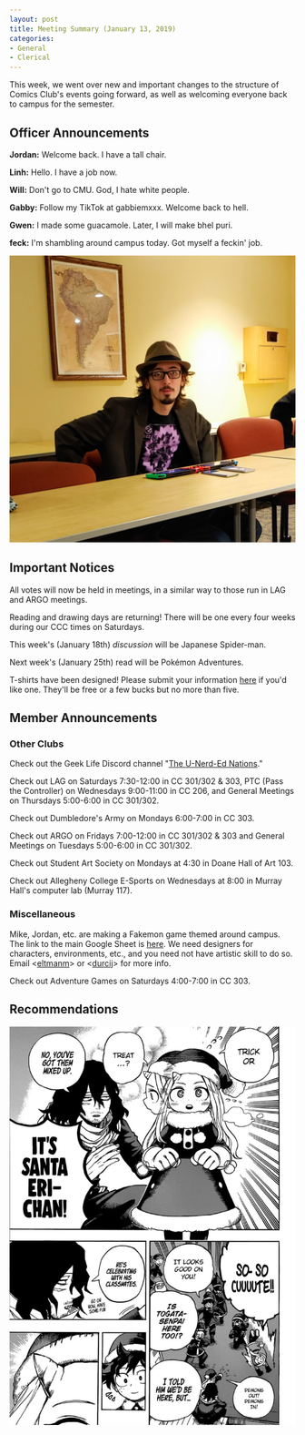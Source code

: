 ```yaml
---
layout: post
title: Meeting Summary (January 13, 2019)
categories:
- General
- Clerical
---
```


This week, we went over new and important changes to the structure of Comics Club's events going forward, as well as welcoming everyone back to campus for the semester.

## Officer Announcements

**Jordan:**  Welcome back.  I have a tall chair.

**Linh:**  Hello.  I have a job now.

**Will:**  Don't go to CMU.  God, I hate white people.

**Gabby:**  Follow my TikTok at gabbiemxxx.  Welcome back to hell.

**Gwen:**  I made some guacamole.  Later, I will make bhel puri.

**feck:**  I'm shambling around campus today.  Got myself a feckin' job.

![Mike the Shambling Feck](./images/blog/shamblingmike.jpg)

## Important Notices

All votes will now be held in meetings, in a similar way to those run in LAG and ARGO meetings.

Reading and drawing days are returning!  There will be one every four weeks during our CCC times on Saturdays.

This week's (January 18th) *discussion* will be Japanese Spider-man.

Next week's (January 25th) read will be Pokémon Adventures.

T-shirts have been designed!  Please submit your information [here](https://docs.google.com/forms/d/e/1FAIpQLScV7z0UpsXuaAsZiq4vp2tpfcicbPbnC_3hbV_u2dTerl1bZQ/viewform?usp=sf_link) if you'd like one.  They'll be free or a few bucks but no more than five.

## Member Announcements

### Other Clubs

Check out the Geek Life Discord channel "[The U-Nerd-Ed Nations](https://discord.gg/bKXT3FM)."

Check out LAG on Saturdays 7:30-12:00 in CC 301/302 & 303, PTC (Pass the Controller) on Wednesdays 9:00-11:00 in CC 206, and General Meetings on Thursdays 5:00-6:00 in CC 301/302.

Check out Dumbledore's Army on Mondays 6:00-7:00 in CC 303.

Check out ARGO on Fridays 7:00-12:00 in CC 301/302 & 303 and General Meetings on Tuesdays 5:00-6:00 in CC 301/302.

Check out Student Art Society on Mondays at 4:30 in Doane Hall of Art 103.

Check out Allegheny College E-Sports on Wednesdays at 8:00 in Murray Hall's computer lab (Murray 117).

### Miscellaneous

Mike, Jordan, etc. are making a Fakemon game themed around campus.  The link to the main Google Sheet is [here](https://docs.google.com/spreadsheets/d/1mO_jn8xz4hN0sAEAv0LH6S_IHrX8TrWRkwoyjccBwHI/edit).  We need designers for characters, environments, etc., and you need not have artistic skill to do so.  Email <[eltmanm](mailto:eltmanm@allegheny.edu)> or <[durcij](mailto:durcij@allegheny.edu)> for more info.

Check out Adventure Games on Saturdays 4:00-7:00 in CC 303.

## Recommendations

![Santa Eri-chan](./images/blog/erisanta.jpg)
